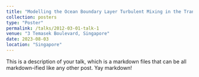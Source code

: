 ```yaml
---
title: "Modelling the Ocean Boundary Layer Turbulent Mixing in the Transitioning Regions between Coastal and Open Oceans"
collection: posters
type: "Poster"
permalink: /talks/2012-03-01-talk-1
venue: "3 Temasek Boulevard, Singapore"
date: 2023-08-03
location: "Singapore"
---
```


This is a description of your talk, which is a markdown files that can be all markdown-ified like any other post. Yay markdown!

